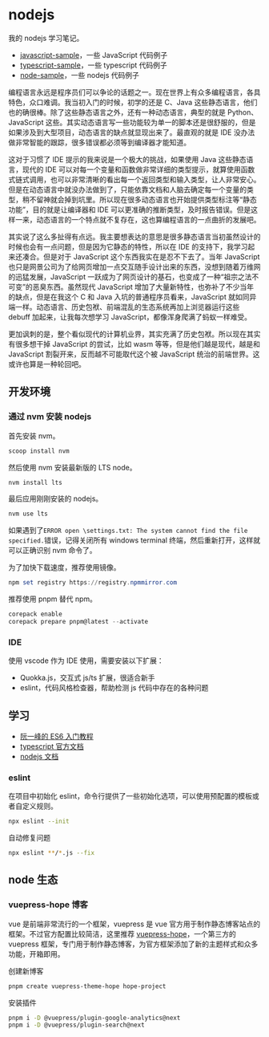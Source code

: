 # nodejs

我的 nodejs 学习笔记。

- [javascript-sample](./javascript-sample/README.md)，一些 JavaScript 代码例子
- [typescript-sample](./typescript-sample/README.md)，一些 typescript 代码例子
- [node-sample](./node-sample/README.md)，一些 nodejs 代码例子

编程语言永远是程序员们可以争论的话题之一。现在世界上有众多编程语言，各具特色，众口难调。我当初入门的时候，初学的还是 C、Java 这些静态语言，他们也的确很棒。除了这些静态语言之外，还有一种动态语言，典型的就是 Python、JavaScript 这些。其实动态语言写一些功能较为单一的脚本还是很舒服的，但是如果涉及到大型项目，动态语言的缺点就显现出来了。最直观的就是 IDE 没办法做非常智能的跟踪，很多错误都必须等到编译器才能知道。

这对于习惯了 IDE 提示的我来说是一个极大的挑战，如果使用 Java 这些静态语言，现代的 IDE 可以对每一个变量和函数做非常详细的类型提示，就算使用函数式链式调用，也可以非常清晰的看出每一个返回类型和输入类型，让人非常安心。但是在动态语言中就没办法做到了，只能依靠文档和人脑去确定每一个变量的类型，稍不留神就会掉到坑里。所以现在很多动态语言也开始提供类型标注等“静态功能”，目的就是让编译器和 IDE 可以更准确的推断类型，及时报告错误。但是这样一来，动态语言的一个特点就不复存在，这也算编程语言的一点曲折的发展吧。

其实说了这么多扯得有点远。我主要想表达的意思是很多静态语言当初虽然设计的时候也会有一点问题，但是因为它静态的特性，所以在 IDE 的支持下，我学习起来还凑合。但是对于 JavaScript 这个东西我实在是忍不下去了。当年 JavaScript 也只是网景公司为了给网页增加一点交互随手设计出来的东西，没想到随着万维网的迅猛发展，JavaScript 一跃成为了网页设计的基石，也变成了一种“祖宗之法不可变”的恶臭东西。虽然现代 JavaScript 增加了大量新特性，也弥补了不少当年的缺点，但是在我这个 C 和 Java 入坑的普通程序员看来，JavaScript 就如同异端一样。动态语言、历史包袱、前端混乱的生态系统再加上浏览器运行这些 debuff 加起来，让我每次想学习 JavaScript，都像浑身爬满了蚂蚁一样难受。

更加讽刺的是，整个看似现代的计算机业界，其实充满了历史包袱。所以现在其实有很多想干掉 JavaScript 的尝试，比如 wasm 等等，但是他们越是现代，越是和 JavaScript 割裂开来，反而越不可能取代这个被 JavaScript 统治的前端世界。这或许也算是一种轮回吧。

## 开发环境

### 通过 nvm 安装 nodejs

首先安装 nvm。

```powershell
scoop install nvm
```

然后使用 nvm 安装最新版的 LTS node。

```powershell
nvm install lts
```

最后应用刚刚安装的 nodejs。

```powershell
nvm use lts
```

如果遇到了`ERROR open \settings.txt: The system cannot find the file specified.`错误，记得关闭所有 windows terminal 终端，然后重新打开，这样就可以正确识别 nvm 命令了。

为了加快下载速度，推荐使用镜像。

```powershell
npm set registry https://registry.npmmirror.com
```

推荐使用 pnpm 替代 npm。

```powershell
corepack enable
corepack prepare pnpm@latest --activate
```

### IDE

使用 vscode 作为 IDE 使用，需要安装以下扩展：

- Quokka.js，交互式 js/ts 扩展，很适合新手
- eslint，代码风格检查器，帮助检测 js 代码中存在的各种问题

## 学习

- [阮一峰的 ES6 入门教程](https://es6.ruanyifeng.com/)
- [typescript 官方文档](https://www.typescriptlang.org/docs/)
- [nodejs 文档](https://nodejs.org/docs/latest-v20.x/api/documentation.html)

### eslint

在项目中初始化 eslint，命令行提供了一些初始化选项，可以使用预配置的模板或者自定义规则。

```sh
npx eslint --init
```

自动修复问题

```sh
npx eslint **/*.js --fix
```

## node 生态

### vuepress-hope 博客

vue 是前端非常流行的一个框架，vuepress 是 vue 官方用于制作静态博客站点的框架。不过官方配置比较简洁，这里推荐 [vuepress-hope](https://vuepress-theme-hope.github.io/)，一个第三方的 vuepress 框架，专门用于制作静态博客，为官方框架添加了新的主题样式和众多功能，开箱即用。

创建新博客

```sh
pnpm create vuepress-theme-hope hope-project
```

安装插件

```sh
pnpm i -D @vuepress/plugin-google-analytics@next
pnpm i -D @vuepress/plugin-search@next
```
